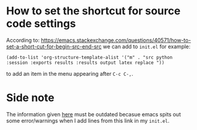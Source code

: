 

# How to set the shortcut for source code settings

According to: <https://emacs.stackexchange.com/questions/40571/how-to-set-a-short-cut-for-begin-src-end-src>
we can add to `init.el` for example:

    (add-to-list 'org-structure-template-alist '("m" . "src python :session :exports results :results output latex replace "))

to add an item in the menu appearing after `C-c C-,`.


# Side note

The information given [here](https://kitchingroup.cheme.cmu.edu/blog/2014/01/26/Language-specific-default-headers-for-code-blocks-in-org-mode/) must be outdated becasue emacs spits out some error/warnings when I add lines from this link in my `init.el`.

